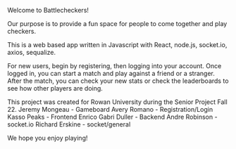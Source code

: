 Welcome to Battlecheckers!

Our purpose is to provide a fun space for people to come together and play checkers.

This is a web based app written in Javascript with React, node.js, socket.io, axios, sequalize.

For new users, begin by registering, then logging into your account. 
Once logged in, you can start a match and play against a friend or a stranger. 
After the match, you can check your new stats or check the leaderboards to see how other players are doing. 

This project was created for Rowan University during the Senior Project Fall 22.
Jeremy Mongeau - Gameboard 
Avery Romano - Registration/Login 
Kasso Peaks - Frontend 
Enrico Gabri Duller - Backend 
Andre Robinson - socket.io 
Richard Erskine - socket/general

We hope you enjoy playing!
